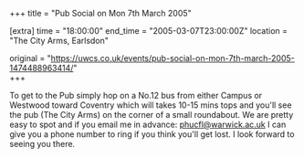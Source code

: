 +++
title = "Pub Social on Mon 7th March 2005"

[extra]
time = "18:00:00"
end_time = "2005-03-07T23:00:00Z"
location = "The City Arms, Earlsdon"

original = "https://uwcs.co.uk/events/pub-social-on-mon-7th-march-2005-1474488963414/"    
+++

To get to the Pub simply hop on a No.12 bus from either Campus or Westwood toward Coventry which will takes 10-15 mins tops and you'll see the pub (The City Arms) on the corner of a small roundabout. We are pretty easy to spot and if you email me in advance: phucfl@warwick.ac.uk I can give you a phone number to ring if you think you'll get lost. I look forward to seeing you there.

